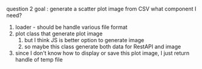 question 2
goal : generate a scatter plot image from CSV
what component I need?

1. loader - should be handle various file format
2. plot class that generate plot image
   1. but I think JS is better option to generate image
   2. so maybe this class generate both data for RestAPI and image
3. since I don't know how to display or save this plot image, I just return handle of temp file
